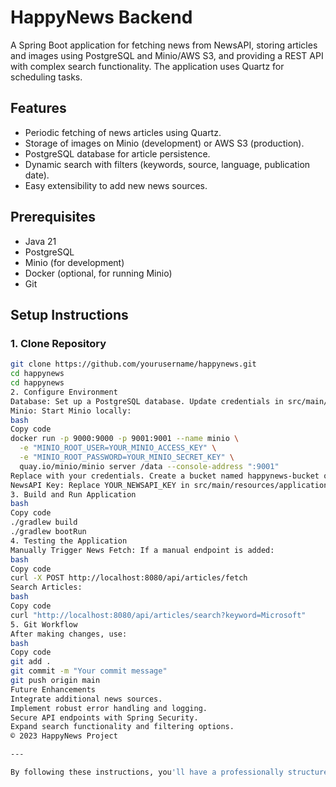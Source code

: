 # HappyNews Backend

A Spring Boot application for fetching news from NewsAPI, storing articles and images using PostgreSQL and Minio/AWS S3, and providing a REST API with complex search functionality. The application uses Quartz for scheduling tasks.

## Features

- Periodic fetching of news articles using Quartz.
- Storage of images on Minio (development) or AWS S3 (production).
- PostgreSQL database for article persistence.
- Dynamic search with filters (keywords, source, language, publication date).
- Easy extensibility to add new news sources.

## Prerequisites

- Java 21
- PostgreSQL
- Minio (for development)
- Docker (optional, for running Minio)
- Git

## Setup Instructions

### 1. Clone Repository

```bash
git clone https://github.com/yourusername/happynews.git
cd happynews
cd happynews
2. Configure Environment
Database: Set up a PostgreSQL database. Update credentials in src/main/resources/application-dev.yaml.
Minio: Start Minio locally:
bash
Copy code
docker run -p 9000:9000 -p 9001:9001 --name minio \
  -e "MINIO_ROOT_USER=YOUR_MINIO_ACCESS_KEY" \
  -e "MINIO_ROOT_PASSWORD=YOUR_MINIO_SECRET_KEY" \
  quay.io/minio/minio server /data --console-address ":9001"
Replace with your credentials. Create a bucket named happynews-bucket or update configuration accordingly.
NewsAPI Key: Replace YOUR_NEWSAPI_KEY in src/main/resources/application.yaml with your actual NewsAPI key.
3. Build and Run Application
bash
Copy code
./gradlew build
./gradlew bootRun
4. Testing the Application
Manually Trigger News Fetch: If a manual endpoint is added:
bash
Copy code
curl -X POST http://localhost:8080/api/articles/fetch
Search Articles:
bash
Copy code
curl "http://localhost:8080/api/articles/search?keyword=Microsoft"
5. Git Workflow
After making changes, use:
bash
Copy code
git add .
git commit -m "Your commit message"
git push origin main
Future Enhancements
Integrate additional news sources.
Implement robust error handling and logging.
Secure API endpoints with Spring Security.
Expand search functionality and filtering options.
© 2023 HappyNews Project

---

By following these instructions, you'll have a professionally structured project with version control, a clear setup guide, and detailed testing procedures. Adjust configuration values as needed for your environment.


